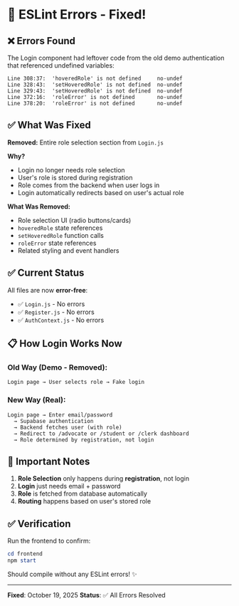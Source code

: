 # 🔧 ESLint Errors - Fixed!

## ❌ Errors Found

The Login component had leftover code from the old demo authentication that referenced undefined variables:

```
Line 308:37:  'hoveredRole' is not defined     no-undef
Line 328:43:  'setHoveredRole' is not defined  no-undef
Line 329:43:  'setHoveredRole' is not defined  no-undef
Line 372:16:  'roleError' is not defined       no-undef
Line 378:20:  'roleError' is not defined       no-undef
```

## ✅ What Was Fixed

**Removed:** Entire role selection section from `Login.js`

**Why?** 
- Login no longer needs role selection
- User's role is stored during registration
- Role comes from the backend when user logs in
- Login automatically redirects based on user's actual role

**What Was Removed:**
- Role selection UI (radio buttons/cards)
- `hoveredRole` state references
- `setHoveredRole` function calls
- `roleError` state references
- Related styling and event handlers

## ✅ Current Status

All files are now **error-free**:
- ✅ `Login.js` - No errors
- ✅ `Register.js` - No errors  
- ✅ `AuthContext.js` - No errors

## 📋 How Login Works Now

### Old Way (Demo - Removed):
```
Login page → User selects role → Fake login
```

### New Way (Real):
```
Login page → Enter email/password
  → Supabase authentication
  → Backend fetches user (with role)
  → Redirect to /advocate or /student or /clerk dashboard
  → Role determined by registration, not login
```

## 🎯 Important Notes

1. **Role Selection** only happens during **registration**, not login
2. **Login** just needs email + password
3. **Role** is fetched from database automatically
4. **Routing** happens based on user's stored role

## ✅ Verification

Run the frontend to confirm:
```powershell
cd frontend
npm start
```

Should compile without any ESLint errors! ✨

---

**Fixed**: October 19, 2025
**Status**: ✅ All Errors Resolved
